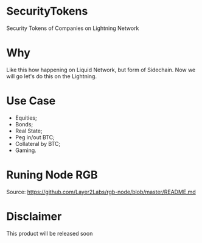 # SecurityTokens
Security Tokens of Companies on Lightning Network

# Why
Like this how happening on Liquid Network, but form of Sidechain. Now we will go let's do this on the Lightning. 

# Use Case
- Equities;
- Bonds;
- Real State;
- Peg in/out BTC;
- Collateral by BTC;
- Gaming.

# Runing Node RGB

Source: https://github.com/Layer2Labs/rgb-node/blob/master/README.md
 
 # Disclaimer
 This product will be released soon

